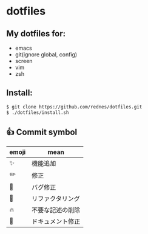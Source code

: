 # dotfiles

## My dotfiles for:

* emacs
* git(ignore global, config)
* screen
* vim
* zsh

## Install:

```sh
$ git clone https://github.com/rednes/dotfiles.git
$ ./dotfiles/install.sh
```


## :+1: Commit symbol

|emoji              | mean            |
|-------------------|-----------------|
|:sparkles:         |機能追加         |
|:pencil2:          |修正             |
|:bug:              |バグ修正         |
|:hammer:           |リファクタリング |
|:fire:             |不要な記述の削除 |
|:memo:             |ドキュメント修正 |

